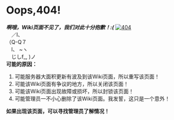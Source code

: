 # Oops,404!
***啊哦，Wiki页面不见了，我们对此十分抱歉！:(***
<a href="https://ibb.co/Cn5jPZv"><img src="https://i.ibb.co/fCY3D5t/404.png" alt="404" border="0"></a><br/>
　／l、 <br/>
（Q-Q７<br/>
 　l、 ~ヽ<br/>
　じしf_, )ノ​<br/>
**可能的原因：**
1. 可能服务器大面积更新有波及到该Wiki页面，所以重写该页面！
2. 可能该Wiki页面有争议的地方，所以关闭该页面！
3. 可能该Wiki页面出现故障或损坏，所以封锁该页面！
5. 可能管理员一不小心删除了该Wiki页面。我发誓，这只是一个意外！

**如果出现该页面，可以寻找管理员了解情况！**
